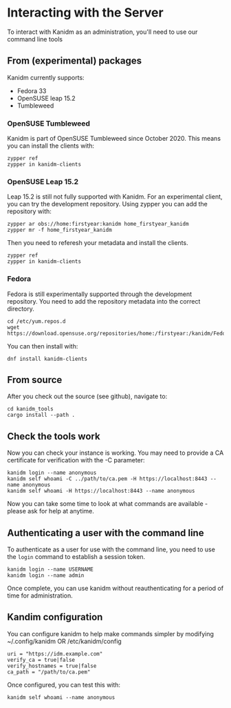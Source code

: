 # Interacting with the Server

To interact with Kanidm as an administration, you'll need to use our command line tools

## From (experimental) packages

Kanidm currently supports:
 * Fedora 33
 * OpenSUSE leap 15.2
 * Tumbleweed

### OpenSUSE Tumbleweed

Kanidm is part of OpenSUSE Tumbleweed since October 2020. This means you can install
the clients with:

    zypper ref
    zypper in kanidm-clients

### OpenSUSE Leap 15.2

Leap 15.2 is still not fully supported with Kanidm. For an experimental client, you can
try the development repository. Using zypper you can add the repository with:

    zypper ar obs://home:firstyear:kanidm home_firstyear_kanidm
    zypper mr -f home_firstyear_kanidm

Then you need to referesh your metadata and install the clients.

    zypper ref
    zypper in kanidm-clients

### Fedora

Fedora is still experimentally supported through the development repository. You need to add the repository metadata into the correct directory.

    cd /etc/yum.repos.d
    wget https://download.opensuse.org/repositories/home:/firstyear:/kanidm/Fedora_33/home:firstyear:kanidm.repo

You can then install with:

    dnf install kanidm-clients

## From source

After you check out the source (see github), navigate to:

    cd kanidm_tools
    cargo install --path .

## Check the tools work

Now you can check your instance is working. You may need to provide a CA certificate for verification
with the -C parameter:

    kanidm login --name anonymous
    kanidm self whoami -C ../path/to/ca.pem -H https://localhost:8443 --name anonymous
    kanidm self whoami -H https://localhost:8443 --name anonymous

Now you can take some time to look at what commands are available - please ask for help at anytime.

## Authenticating a user with the command line

To authenticate as a user for use with the command line, you need to use the `login` command
to establish a session token.

    kanidm login --name USERNAME
    kanidm login --name admin

Once complete, you can use kanidm without reauthenticating for a period of time for administration.

## Kandim configuration

You can configure kanidm to help make commands simpler by modifying ~/.config/kanidm OR /etc/kanidm/config

    uri = "https://idm.example.com"
    verify_ca = true|false
    verify_hostnames = true|false
    ca_path = "/path/to/ca.pem"

Once configured, you can test this with:

    kanidm self whoami --name anonymous

